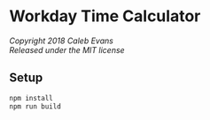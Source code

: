 # Workday Time Calculator

*Copyright 2018 Caleb Evans*  
*Released under the MIT license*

## Setup

```bash
npm install
npm run build
```
